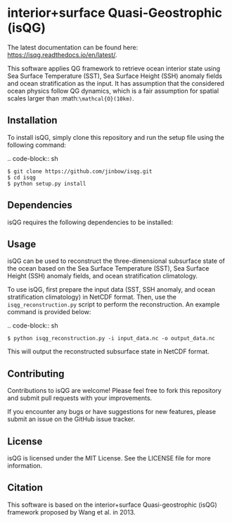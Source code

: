 
interior+surface Quasi-Geostrophic (isQG)
================================================

The latest documentation can be found here: https://isqg.readthedocs.io/en/latest/.

This software applies QG framework to retrieve ocean interior state using Sea Surface Temperature (SST), Sea Surface Height (SSH) anomaly fields and ocean stratification as the input. It has assumption that the considered ocean physics follow QG dynamics, which is a fair assumption for spatial scales larger than :math:`\mathcal{O}(10km)`.

Installation
-------------

To install isQG, simply clone this repository and run the setup file using the following command:

.. code-block:: sh

    $ git clone https://github.com/jinbow/isqg.git
    $ cd isqg
    $ python setup.py install

Dependencies
-------------

isQG requires the following dependencies to be installed:

Usage
-------------


isQG can be used to reconstruct the three-dimensional subsurface state of the ocean based on the Sea Surface Temperature (SST), Sea Surface Height (SSH) anomaly fields, and ocean stratification climatology.

To use isQG, first prepare the input data (SST, SSH anomaly, and ocean stratification climatology) in NetCDF format. Then, use the `isqg_reconstruction.py` script to perform the reconstruction. An example command is provided below:

.. code-block:: sh

    $ python isqg_reconstruction.py -i input_data.nc -o output_data.nc

This will output the reconstructed subsurface state in NetCDF format.

Contributing
-------------


Contributions to isQG are welcome! Please feel free to fork this repository and submit pull requests with your improvements.

If you encounter any bugs or have suggestions for new features, please submit an issue on the GitHub issue tracker.

License
-------------


isQG is licensed under the MIT License. See the LICENSE file for more information.

Citation
-------------


This software is based on the interior+surface Quasi-geostrophic (isQG) framework proposed by Wang et al. in 2013. 
